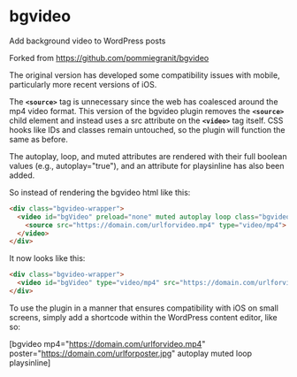 # bgvideo
Add background video to WordPress posts

Forked from https://github.com/pommiegranit/bgvideo

The original version has developed some compatibility issues with mobile, particularly more recent versions of iOS.

The __`<source>`__ tag is unnecessary since the web has coalesced around the mp4 video format. This version of the bgvideo plugin removes the __`<source>`__ child element and instead uses a src attribute on the __`<video>`__ tag itself. CSS hooks like IDs and classes remain untouched, so the plugin will function the same as before.

The autoplay, loop, and muted attributes are rendered with their full boolean values (e.g., autoplay="true"), and an attribute for playsinline has also been added.

So instead of rendering the bgvideo html like this:

```html
<div class="bgvideo-wrapper">
  <video id="bgVideo" preload="none" muted autoplay loop class="bgvideo">
    <source src="https://domain.com/urlforvideo.mp4" type="video/mp4">
  </video>
</div>
```

It now looks like this:

```html
<div class="bgvideo-wrapper">
  <video id="bgVideo" type="video/mp4" src="https://domain.com/urlforvideo.mp4" poster="https://domain.com/urlforposter.jpg" muted="true" autoplay="true" loop="true" playsinline="true" class="bgvideo"></video>
</div>
```

To use the plugin in a manner that ensures compatibility with iOS on small screens, simply add a shortcode within the WordPress content editor, like so:

[bgvideo mp4="https://domain.com/urlforvideo.mp4" poster="https://domain.com/urlforposter.jpg" autoplay muted loop playsinline]
